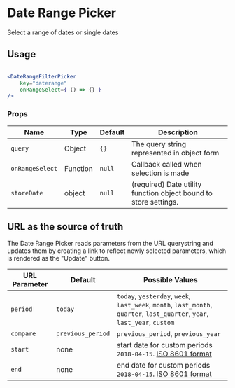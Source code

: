 Date Range Picker
===

Select a range of dates or single dates

## Usage

```jsx

<DateRangeFilterPicker
	key="daterange"
	onRangeSelect={ () => {} }
/>
```

### Props

Name    | Type     | Default | Description
------- | -------- | ------- | ---
`query` | Object | `{}` | The query string represented in object form
`onRangeSelect` | Function | `null` | Callback called when selection is made
`storeDate` | object | `null` | (required) Date utility function object bound to store settings.

## URL as the source of truth

The Date Range Picker reads parameters from the URL querystring and updates them by creating a link to reflect newly selected parameters, which is rendered as the "Update" button.

URL Parameter | Default | Possible Values
--- | --- | ---
`period` | `today` | `today`, `yesterday`, `week`, `last_week`, `month`, `last_month`, `quarter`, `last_quarter`, `year`, `last_year`, `custom`
`compare` | `previous_period` | `previous_period`, `previous_year`
`start` | none | start date for custom periods `2018-04-15`. [ISO 8601 format](https://en.wikipedia.org/wiki/ISO_8601)
`end` | none | end date for custom periods `2018-04-15`. [ISO 8601 format](https://en.wikipedia.org/wiki/ISO_8601)
